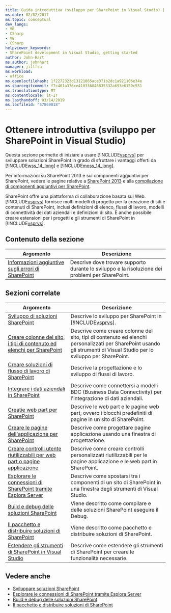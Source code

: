 ```yaml
---
title: Guida introduttiva (sviluppo per SharePoint in Visual Studio) | Microsoft Docs
ms.date: 02/02/2017
ms.topic: conceptual
dev_langs:
- VB
- CSharp
- VB
- CSharp
helpviewer_keywords:
- SharePoint development in Visual Studio, getting started
author: John-Hart
ms.author: johnhart
manager: jillfra
ms.workload:
- office
ms.openlocfilehash: 1f2272323d13121865ace371b2dc1a921106e34e
ms.sourcegitcommit: f7c401a376ce410336846835332a693e6159c551
ms.translationtype: MT
ms.contentlocale: it-IT
ms.lasthandoff: 03/14/2019
ms.locfileid: "57869018"
---
```

# <a name="get-started-sharepoint-development-in-visual-studio"></a>Ottenere introduttiva (sviluppo per SharePoint in Visual Studio)
  Questa sezione permette di iniziare a usare [!INCLUDE[vsprvs](../sharepoint/includes/vsprvs-md.md)] per sviluppare soluzioni SharePoint in grado di sfruttare i vantaggi offerti da [!INCLUDE[wss_14_long](../sharepoint/includes/wss-14-long-md.md)] e [!INCLUDE[moss_14_long](../sharepoint/includes/moss-14-long-md.md)].

 Per informazioni su SharePoint 2013 e sui componenti aggiuntivi per SharePoint, vedere le pagine relative a [SharePoint 2013](https://products.office.com/previous-versions/microsoft-sharepoint-2013) e alla [compilazione di componenti aggiuntivi per SharePoint](/sharepoint/dev/sp-add-ins/sharepoint-add-ins).

 SharePoint offre una piattaforma di collaborazione basata sul Web. [!INCLUDE[vsprvs](../sharepoint/includes/vsprvs-md.md)] fornisce molti modelli di progetto per la creazione di siti e contenuti di SharePoint, inclusi definizioni di elenco, flussi di lavoro, modelli di connettività dei dati aziendali e definizioni di sito. È anche possibile creare estensioni per i progetti e gli strumenti di SharePoint in [!INCLUDE[vsprvs](../sharepoint/includes/vsprvs-md.md)].

## <a name="in-this-section"></a>Contenuto della sezione

|Argomento|Descrizione|
|-----------|-----------------|
|[Informazioni aggiuntive sugli errori di SharePoint](../sharepoint/additional-information-for-sharepoint-errors.md)|Descrive dove trovare supporto durante lo sviluppo e la risoluzione dei problemi per SharePoint.|

## <a name="related-sections"></a>Sezioni correlate

|Argomento|Descrizione|
|-----------|-----------------|
|[Sviluppo di soluzioni SharePoint](../sharepoint/developing-sharepoint-solutions.md)|Descrive lo sviluppo per SharePoint in [!INCLUDE[vsprvs](../sharepoint/includes/vsprvs-md.md)].|
|[Creare colonne del sito, i tipi di contenuto ed elenchi per SharePoint](../sharepoint/creating-site-columns-content-types-and-lists-for-sharepoint.md)|Descrive come creare colonne del sito, tipi di contenuto ed elenchi personalizzati per SharePoint usando gli strumenti di Visual Studio per lo sviluppo per SharePoint.|
|[Creare soluzioni di flusso di lavoro di SharePoint](../sharepoint/creating-sharepoint-workflow-solutions.md)|Descrive la progettazione e lo sviluppo di flussi di lavoro.|
|[Integrare i dati aziendali in SharePoint](../sharepoint/integrating-business-data-into-sharepoint.md)|Descrive come connettersi a modelli BDC (Business Data Connectivity) per l'integrazione di dati aziendali.|
|[Creatie web part per SharePoint](../sharepoint/creating-web-parts-for-sharepoint.md)|Descrive le web part e le pagine web part, ovvero i blocchi predefiniti di pagine in un sito di SharePoint.|
|[Creare le pagine dell'applicazione per SharePoint](../sharepoint/creating-application-pages-for-sharepoint.md)|Descrive come progettare pagine applicazione usando una finestra di progettazione.|
|[Creare controlli utente riutilizzabili per web part o pagine applicazione](../sharepoint/creating-reusable-controls-for-web-parts-or-application-pages.md)|Descrive come creare controlli personalizzati riutilizzabili per le pagine applicazione e le web part in SharePoint.|
|[Esplorare le connessioni di SharePoint tramite Esplora Server](../sharepoint/browsing-sharepoint-connections-using-server-explorer.md)|Descrive come spostarsi tra i componenti di un sito di SharePoint in una finestra degli strumenti di Visual Studio.|
|[Build e debug delle soluzioni SharePoint](../sharepoint/building-and-debugging-sharepoint-solutions.md)|Viene descritto come compilare e delle soluzioni SharePoint eseguire il Debug.|
|[Il pacchetto e distribuire soluzioni di SharePoint](../sharepoint/packaging-and-deploying-sharepoint-solutions.md)|Viene descritto come pacchetto e distribuire soluzioni di SharePoint.|
|[Estendere gli strumenti di SharePoint in Visual Studio](../sharepoint/extending-the-sharepoint-tools-in-visual-studio.md)|Descrive come estendere gli strumenti di SharePoint per creare le funzionalità necessarie.|

## <a name="see-also"></a>Vedere anche

- [Sviluppare soluzioni SharePoint](../sharepoint/developing-sharepoint-solutions.md)
- [Esplorare le connessioni di SharePoint tramite Esplora Server](../sharepoint/browsing-sharepoint-connections-using-server-explorer.md)
- [Build e debug delle soluzioni SharePoint](../sharepoint/building-and-debugging-sharepoint-solutions.md)
- [Il pacchetto e distribuire soluzioni di SharePoint](../sharepoint/packaging-and-deploying-sharepoint-solutions.md)